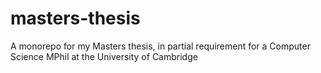 # masters-thesis
A monorepo for my Masters thesis, in partial requirement for a Computer Science MPhil at the University of Cambridge
